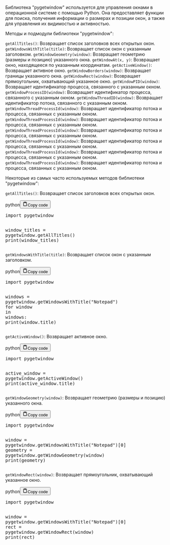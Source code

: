 <p>Библиотека "pygetwindow" используется для управления окнами в операционной системе с помощью Python.
Она предоставляет функции для поиска, получения информации о размерах и позиции окон, а также для управления их видимостью и активностью.</p>
<p>Методы и подмодули библиотеки "pygetwindow":</p>
<p><code>getAllTitles()</code>: Возвращает список заголовков всех открытых окон.
<code>getWindowsWithTitle(title)</code>: Возвращает список окон с указанным заголовком.
<code>getWindowGeometry(window)</code>: Возвращает геометрию (размеры и позицию) указанного окна.
<code>getWindowAt(x, y)</code>: Возвращает окно, находящееся по указанным координатам.
<code>getActiveWindow()</code>: Возвращает активное окно.
<code>getWindowBorders(window)</code>: Возвращает границы указанного окна.
<code>getWindowRect(window)</code>: Возвращает прямоугольник, охватывающий указанное окно.
<code>getWindowPID(window)</code>: Возвращает идентификатор процесса, связанного с указанным окном.
<code>getWindowProcessID(window)</code>: Возвращает идентификатор процесса, связанного с указанным окном.
<code>getWindowThreadID(window)</code>: Возвращает идентификатор потока, связанного с указанным окном.
<code>getWindowThreadProcessId(window)</code>: Возвращает идентификатор потока и процесса, связанных с указанным окном.
<code>getWindowThreadProcessId(window)</code>: Возвращает идентификатор потока и процесса, связанных с указанным окном.
<code>getWindowThreadProcessId(window)</code>: Возвращает идентификатор потока и процесса, связанных с указанным окном.
<code>getWindowThreadProcessId(window)</code>: Возвращает идентификатор потока и процесса, связанных с указанным окном.
<code>getWindowThreadProcessId(window)</code>: Возвращает идентификатор потока и процесса, связанных с указанным окном.
<code>getWindowThreadProcessId(window)</code>: Возвращает идентификатор потока и процесса, связанных с указанным окном.</p>
<p>Некоторые из самых часто используемых методов библиотеки "pygetwindow":</p>
<p><code>getAllTitles()</code>: Возвращает список заголовков всех открытых окон.</p>
<div class="code_element"><div class="lang_line"><text>python</text><button class="copy_code_button" onclick="CopyCode(this)"><svg style="width: 1.2em;height: 1.2em;" aria-hidden="true" xmlns="http://www.w3.org/2000/svg" fill="none" viewBox="0 0 24 24"><path stroke="currentColor" stroke-linecap="round" stroke-linejoin="round" stroke-width="2" d="M15 4h3a1 1 0 0 1 1 1v15a1 1 0 0 1-1 1H6a1 1 0 0 1-1-1V5a1 1 0 0 1 1-1h3m0 3h6m-5-4v4h4V3h-4Z"/></svg><text class="unselectable">Copy code</text></button></div><div class="code language-python"><div class="highlight"><pre><span></span><span class="kn">import</span> <span class="nn">pygetwindow</span>

<span class="n">window_titles</span> <span class="o">=</span> <span class="n">pygetwindow</span><span class="o">.</span><span class="n">getAllTitles</span><span class="p">()</span>
<span class="nb">print</span><span class="p">(</span><span class="n">window_titles</span><span class="p">)</span>
</pre></div></div></div>

<p><code>getWindowsWithTitle(title)</code>: Возвращает список окон с указанным заголовком.</p>
<div class="code_element"><div class="lang_line"><text>python</text><button class="copy_code_button" onclick="CopyCode(this)"><svg style="width: 1.2em;height: 1.2em;" aria-hidden="true" xmlns="http://www.w3.org/2000/svg" fill="none" viewBox="0 0 24 24"><path stroke="currentColor" stroke-linecap="round" stroke-linejoin="round" stroke-width="2" d="M15 4h3a1 1 0 0 1 1 1v15a1 1 0 0 1-1 1H6a1 1 0 0 1-1-1V5a1 1 0 0 1 1-1h3m0 3h6m-5-4v4h4V3h-4Z"/></svg><text class="unselectable">Copy code</text></button></div><div class="code language-python"><div class="highlight"><pre><span></span><span class="kn">import</span> <span class="nn">pygetwindow</span>

<span class="n">windows</span> <span class="o">=</span> <span class="n">pygetwindow</span><span class="o">.</span><span class="n">getWindowsWithTitle</span><span class="p">(</span><span class="s2">&quot;Notepad&quot;</span><span class="p">)</span>
<span class="k">for</span> <span class="n">window</span> <span class="ow">in</span> <span class="n">windows</span><span class="p">:</span>
    <span class="nb">print</span><span class="p">(</span><span class="n">window</span><span class="o">.</span><span class="n">title</span><span class="p">)</span>
</pre></div></div></div>

<p><code>getActiveWindow()</code>: Возвращает активное окно.</p>
<div class="code_element"><div class="lang_line"><text>python</text><button class="copy_code_button" onclick="CopyCode(this)"><svg style="width: 1.2em;height: 1.2em;" aria-hidden="true" xmlns="http://www.w3.org/2000/svg" fill="none" viewBox="0 0 24 24"><path stroke="currentColor" stroke-linecap="round" stroke-linejoin="round" stroke-width="2" d="M15 4h3a1 1 0 0 1 1 1v15a1 1 0 0 1-1 1H6a1 1 0 0 1-1-1V5a1 1 0 0 1 1-1h3m0 3h6m-5-4v4h4V3h-4Z"/></svg><text class="unselectable">Copy code</text></button></div><div class="code language-python"><div class="highlight"><pre><span></span><span class="kn">import</span> <span class="nn">pygetwindow</span>

<span class="n">active_window</span> <span class="o">=</span> <span class="n">pygetwindow</span><span class="o">.</span><span class="n">getActiveWindow</span><span class="p">()</span>
<span class="nb">print</span><span class="p">(</span><span class="n">active_window</span><span class="o">.</span><span class="n">title</span><span class="p">)</span>
</pre></div></div></div>

<p><code>getWindowGeometry(window)</code>: Возвращает геометрию (размеры и позицию) указанного окна.</p>
<div class="code_element"><div class="lang_line"><text>python</text><button class="copy_code_button" onclick="CopyCode(this)"><svg style="width: 1.2em;height: 1.2em;" aria-hidden="true" xmlns="http://www.w3.org/2000/svg" fill="none" viewBox="0 0 24 24"><path stroke="currentColor" stroke-linecap="round" stroke-linejoin="round" stroke-width="2" d="M15 4h3a1 1 0 0 1 1 1v15a1 1 0 0 1-1 1H6a1 1 0 0 1-1-1V5a1 1 0 0 1 1-1h3m0 3h6m-5-4v4h4V3h-4Z"/></svg><text class="unselectable">Copy code</text></button></div><div class="code language-python"><div class="highlight"><pre><span></span><span class="kn">import</span> <span class="nn">pygetwindow</span>

<span class="n">window</span> <span class="o">=</span> <span class="n">pygetwindow</span><span class="o">.</span><span class="n">getWindowsWithTitle</span><span class="p">(</span><span class="s2">&quot;Notepad&quot;</span><span class="p">)[</span><span class="mi">0</span><span class="p">]</span>
<span class="n">geometry</span> <span class="o">=</span> <span class="n">pygetwindow</span><span class="o">.</span><span class="n">getWindowGeometry</span><span class="p">(</span><span class="n">window</span><span class="p">)</span>
<span class="nb">print</span><span class="p">(</span><span class="n">geometry</span><span class="p">)</span>
</pre></div></div></div>

<p><code>getWindowRect(window)</code>: Возвращает прямоугольник, охватывающий указанное окно.</p>
<div class="code_element"><div class="lang_line"><text>python</text><button class="copy_code_button" onclick="CopyCode(this)"><svg style="width: 1.2em;height: 1.2em;" aria-hidden="true" xmlns="http://www.w3.org/2000/svg" fill="none" viewBox="0 0 24 24"><path stroke="currentColor" stroke-linecap="round" stroke-linejoin="round" stroke-width="2" d="M15 4h3a1 1 0 0 1 1 1v15a1 1 0 0 1-1 1H6a1 1 0 0 1-1-1V5a1 1 0 0 1 1-1h3m0 3h6m-5-4v4h4V3h-4Z"/></svg><text class="unselectable">Copy code</text></button></div><div class="code language-python"><div class="highlight"><pre><span></span><span class="kn">import</span> <span class="nn">pygetwindow</span>

<span class="n">window</span> <span class="o">=</span> <span class="n">pygetwindow</span><span class="o">.</span><span class="n">getWindowsWithTitle</span><span class="p">(</span><span class="s2">&quot;Notepad&quot;</span><span class="p">)[</span><span class="mi">0</span><span class="p">]</span>
<span class="n">rect</span> <span class="o">=</span> <span class="n">pygetwindow</span><span class="o">.</span><span class="n">getWindowRect</span><span class="p">(</span><span class="n">window</span><span class="p">)</span>
<span class="nb">print</span><span class="p">(</span><span class="n">rect</span><span class="p">)</span>
</pre></div></div></div>